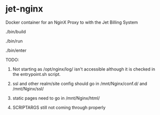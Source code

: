 # jet-nginx
Docker container for an NginX Proxy to with the Jet Billing System

./bin/build <realm> <version>

./bin/run 

./bin/enter <user>

TODO:

 1. Not starting as /opt/nginx/log/ isn't accessible although it is
    checked in the entrypoint.sh script.

 2. ssl and other realm/site config should go in /mnt/Nginx/conf.d/
    and /mnt/Nginx/ssl/

 3. static pages need to go in /mnt/Nginx/html/

 4. SCRIPTARGS still not coming through properly


